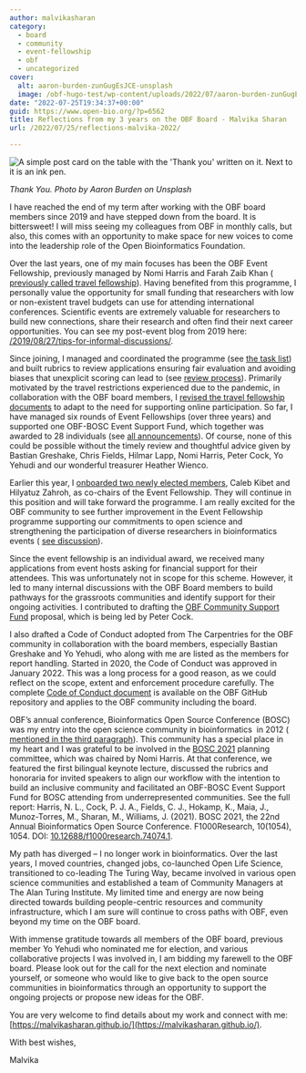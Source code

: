 ```yaml
---
author: malvikasharan
category:
  - board
  - community
  - event-fellowship
  - obf
  - uncategorized
cover:
  alt: aaron-burden-zunGugEsJCE-unsplash
  image: /obf-hugo-test/wp-content/uploads/2022/07/aaron-burden-zunGugEsJCE-unsplash.jpg
date: "2022-07-25T19:34:37+00:00"
guid: https://www.open-bio.org/?p=6562
title: Reflections from my 3 years on the OBF Board - Malvika Sharan
url: /2022/07/25/reflections-malvika-2022/

---
```

![A simple post card on the table with the 'Thank you' written on it. Next to it is an ink pen.](/obf-hugo-test/wp-content/uploads/2022/07/aaron-burden-zunGugEsJCE-unsplash.jpg)

_Thank You. Photo by Aaron Burden on Unsplash_

I have reached the end of my term after working with the OBF board members since 2019 and have stepped down from the board. It is bittersweet! I will miss seeing my colleagues from OBF in monthly calls, but also, this comes with an opportunity to make space for new voices to come into the leadership role of the Open Bioinformatics Foundation.

Over the last years, one of my main focuses has been the OBF Event Fellowship, previously managed by Nomi Harris and Farah Zaib Khan ( [previously called travel fellowship](/obf-hugo-test/2020/08/22/obf-event-fellowship-round-2-2020/)). Having benefited from this programme, I personally value the opportunity for small funding that researchers with low or non-existent travel budgets can use for attending international conferences. Scientific events are extremely valuable for researchers to build new connections, share their research and often find their next career opportunities. You can see my post-event blog from 2019 here: [/2019/08/27/tips-for-informal-discussions/](/obf-hugo-test/2019/08/27/tips-for-informal-discussions/).

Since joining, I managed and coordinated the programme (see [the task list](https://github.com/OBF/obf-docs/issues/95)) and built rubrics to review applications ensuring fair evaluation and avoiding biases that unexplicit scoring can lead to (see [review process](https://github.com/OBF/obf-docs/blob/master/Travel_fellowships.md#review-process)). Primarily motivated by the travel restrictions experienced due to the pandemic, in collaboration with the OBF board members, I [revised the travel fellowship documents](https://github.com/OBF/obf-docs/pull/79) to adapt to the need for supporting online participation. So far, I have managed six rounds of Event Fellowships (over three years) and supported one OBF-BOSC Event Support Fund, which together was awarded to 28 individuals (see [all announcements](/obf-hugo-test/2020/08/22/obf-event-fellowship-round-2-2020/)). Of course, none of this could be possible without the timely review and thoughtful advice given by Bastian Greshake, Chris Fields, Hilmar Lapp, Nomi Harris, Peter Cock, Yo Yehudi and our wonderful treasurer Heather Wienco.

Earlier this year, I [onboarded two newly elected members](/obf-hugo-test/2022/02/07/obf-event-fellowship-update/), Caleb Kibet and Hilyatuz Zahroh, as co-chairs of the Event Fellowship. They will continue in this position and will take forward the programme. I am really excited for the OBF community to see further improvement in the Event Fellowship programme supporting our commitments to open science and strengthening the participation of diverse researchers in bioinformatics events ( [see discussion](https://github.com/OBF/obf-docs/pull/94)).

Since the event fellowship is an individual award, we received many applications from event hosts asking for financial support for their attendees. This was unfortunately not in scope for this scheme. However, it led to many internal discussions with the OBF Board members to build pathways for the grassroots communities and identify support for their ongoing activities. I contributed to drafting the [OBF Community Support Fund](/obf-hugo-test/2021/05/11/obf-community-support-sponsorship/) proposal, which is being led by Peter Cock.

I also drafted a Code of Conduct adopted from The Carpentries for the OBF community in collaboration with the board members, especially Bastian Greshake and Yo Yehudi, who along with me are listed as the members for report handling. Started in 2020, the Code of Conduct was approved in January 2022. This was a long process for a good reason, as we could reflect on the scope, extent and enforcement procedure carefully. The complete [Code of Conduct document](https://github.com/OBF/obf-docs/tree/master/code-of-conduct) is available on the OBF GitHub repository and applies to the OBF community including the board.

OBF’s annual conference, Bioinformatics Open Source Conference (BOSC) was my entry into the open science community in bioinformatics  in 2012 ( [mentioned in the third paragraph](/obf-hugo-test/2019/08/27/tips-for-informal-discussions/)). This community has a special place in my heart and I was grateful to be involved in the [BOSC 2021](/obf-hugo-test/events/bosc-2021/) planning committee, which was chaired by Nomi Harris. At that conference, we featured the first bilingual keynote lecture, discussed the rubrics and honoraria for invited speakers to align our workflow with the intention to build an inclusive community and facilitated an OBF-BOSC Event Support Fund for BOSC attending from underrepresented communities. See the full report: Harris, N. L., Cock, P. J. A., Fields, C. J., Hokamp, K., Maia, J., Munoz-Torres, M., Sharan, M., Williams, J. (2021). BOSC 2021, the 22nd Annual Bioinformatics Open Source Conference. F1000Research, 10(1054), 1054. DOI: [10.12688/f1000research.74074.1](https://f1000research.com/articles/10-1054).

My path has diverged – I no longer work in bioinformatics. Over the last years, I moved countries, changed jobs, co-launched Open Life Science, transitioned to co-leading The Turing Way, became involved in various open science communities and established a team of Community Managers at The Alan Turing Institute. My limited time and energy are now being directed towards building people-centric resources and community infrastructure, which I am sure will continue to cross paths with OBF, even beyond my time on the OBF board.

With immense gratitude towards all members of the OBF board, previous member Yo Yehudi who nominated me for election, and various collaborative projects I was involved in, I am bidding my farewell to the OBF board. Please look out for the call for the next election and nominate yourself, or someone who would like to give back to the open source communities in bioinformatics through an opportunity to support the ongoing projects or propose new ideas for the OBF.

You are very welcome to find details about my work and connect with me: [https://malvikasharan.github.io/](https://malvikasharan.github.io/).

With best wishes,

Malvika
